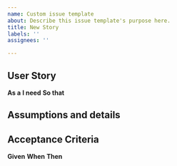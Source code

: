 ```yaml
---
name: Custom issue template
about: Describe this issue template's purpose here.
title: New Story
labels: ''
assignees: ''

---
```


## User Story

**As a**
**I need**
**So that**

## Assumptions and details


## Acceptance Criteria
**Given**
**When**
**Then**
